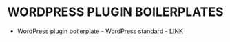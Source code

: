# WORDPRESS PLUGIN BOILERPLATES

* WordPress plugin boilerplate - WordPress standard - [LINK](https://github.com/WPSwitzerland/plugin-boilerplate-wordpress)
